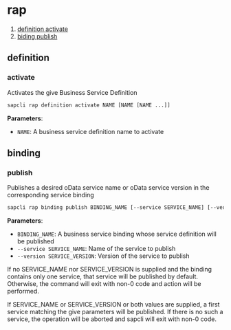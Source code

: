 # rap

1. [definition activate](#activate)
2. [biding publish](#publish)

## definition

### activate

Activates the give Business Service Definition

```bash
sapcli rap definition activate NAME [NAME [NAME ...]]
```

**Parameters**:
- `NAME`: A business service definition name to activate

## binding

### publish

Publishes a desired oData service name or oData service version in the corresponding service binding

```bash
sapcli rap binding publish BINDING_NAME [--service SERVICE_NAME] [--version SERVICE_VERSION]
```

**Parameters**:
- `BINDING_NAME`: A business service binding whose service definition will be published
- `--service SERVICE_NAME`: Name of the service to publish
- `--version SERVICE_VERSION`: Version of the service to publish

If no SERVICE\_NAME nor SERVICE\_VERSION is supplied and the binding contains only
one service, that service will be published by default. Otherwise, the command
will exit with non-0 code and action will be performed.

If SERVICE\_NAME or SERVICE\_VERSION or both values are supplied, a first service
matching the give parameters will be published. If there is no such a service,
the operation will be aborted and sapcli will exit with non-0 code.
